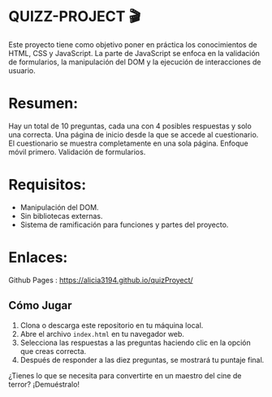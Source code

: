 # QUIZZ-PROJECT 🎬

Este proyecto tiene como objetivo poner en práctica los conocimientos de HTML, CSS y JavaScript. La parte de JavaScript se enfoca en la validación de formularios, la manipulación del DOM y la ejecución de interacciones de usuario.

# Resumen:

Hay un total de 10 preguntas, cada una con 4 posibles respuestas y solo una correcta.
Una página de inicio desde la que se accede al cuestionario.
El cuestionario se muestra completamente en una sola página.
Enfoque móvil primero.
Validación de formularios.

# Requisitos:

- Manipulación del DOM.
- Sin bibliotecas externas.
- Sistema de ramificación para funciones y partes del proyecto.

# Enlaces:

Github Pages : https://alicia3194.github.io/quizProyect/

## Cómo Jugar

1. Clona o descarga este repositorio en tu máquina local.
2. Abre el archivo `index.html` en tu navegador web.
3. Selecciona las respuestas a las preguntas haciendo clic en la opción que creas correcta.
4. Después de responder a las diez preguntas, se mostrará tu puntaje final.


¿Tienes lo que se necesita para convertirte en un maestro del cine de terror? ¡Demuéstralo!
